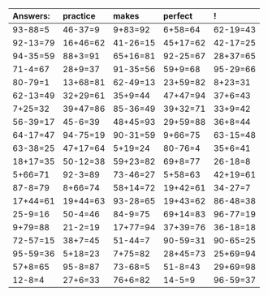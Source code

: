 | Answers: | practice | makes | perfect | ! |
| :--- | :--- | :--- | :--- | :--- |
| 93-88=5 | 46-37=9 | 9+83=92 | 6+58=64 | 62-19=43 | 
| 92-13=79 | 16+46=62 | 41-26=15 | 45+17=62 | 42-17=25 | 
| 94-35=59 | 88+3=91 | 65+16=81 | 92-25=67 | 28+37=65 | 
| 71-4=67 | 28+9=37 | 91-35=56 | 59+9=68 | 95-29=66 | 
| 80-79=1 | 13+68=81 | 62-49=13 | 23+59=82 | 8+23=31 | 
| 62-13=49 | 32+29=61 | 35+9=44 | 47+47=94 | 37+6=43 | 
| 7+25=32 | 39+47=86 | 85-36=49 | 39+32=71 | 33+9=42 | 
| 56-39=17 | 45-6=39 | 48+45=93 | 29+59=88 | 36+8=44 | 
| 64-17=47 | 94-75=19 | 90-31=59 | 9+66=75 | 63-15=48 | 
| 63-38=25 | 47+17=64 | 5+19=24 | 80-76=4 | 35+6=41 | 
| 18+17=35 | 50-12=38 | 59+23=82 | 69+8=77 | 26-18=8 | 
| 5+66=71 | 92-3=89 | 73-46=27 | 5+58=63 | 42+19=61 | 
| 87-8=79 | 8+66=74 | 58+14=72 | 19+42=61 | 34-27=7 | 
| 17+44=61 | 19+44=63 | 93-28=65 | 19+43=62 | 86-48=38 | 
| 25-9=16 | 50-4=46 | 84-9=75 | 69+14=83 | 96-77=19 | 
| 9+79=88 | 21-2=19 | 17+77=94 | 37+39=76 | 36-18=18 | 
| 72-57=15 | 38+7=45 | 51-44=7 | 90-59=31 | 90-65=25 | 
| 95-59=36 | 5+18=23 | 7+75=82 | 28+45=73 | 25+69=94 | 
| 57+8=65 | 95-8=87 | 73-68=5 | 51-8=43 | 29+69=98 | 
| 12-8=4 | 27+6=33 | 76+6=82 | 14-5=9 | 96-59=37 | 
